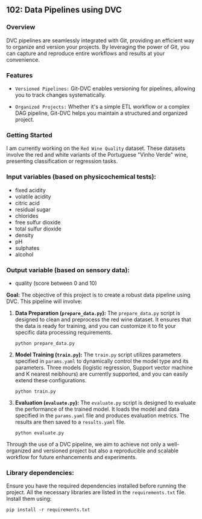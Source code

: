 ## 102: Data Pipelines using DVC

### Overview
DVC pipelines are seamlessly integrated with Git, providing an efficient way to organize and version your projects. By leveraging the power of Git, you can capture and reproduce entire workflows and results at your convenience.

### Features
- `Versioned Pipelines:` Git-DVC enables versioning for pipelines, allowing you to track changes systematically.

- `Organized Projects:` Whether it's a simple ETL workflow or a complex DAG pipeline, Git-DVC helps you maintain a structured and organized project.

### Getting Started
I am currently working on the `Red Wine Quality` dataset. These datasets involve the red and white variants of the Portuguese "Vinho Verde" wine, presenting classification or regression tasks.

### Input variables (based on physicochemical tests):
- fixed acidity
- volatile acidity
- citric acid
- residual sugar
- chlorides
- free sulfur dioxide
- total sulfur dioxide
- density
- pH
- sulphates
- alcohol

### Output variable (based on sensory data):
- quality (score between 0 and 10)

**Goal:** The objective of this project is to create a robust data pipeline using DVC. This pipeline will involve:

1. **Data Preparation (`prepare_data.py`):** The `prepare_data.py` script is designed to clean and preprocess the red wine dataset. It ensures that the data is ready for training, and you can customize it to fit your specific data processing requirements.
    ```
    python prepare_data.py
    ```

2. **Model Training (`train.py`):** The `train.py` script utilizes parameters specified in `params.yaml` to dynamically control the model type and its parameters. Three models (logistic regression, Support vector machine and K nearest neibhours) are currently supported, and you can easily extend these configurations.
    ```
    python train.py
    ```

3. **Evaluation (`evaluate.py`):**
The `evaluate.py` script is designed to evaluate the performance of the trained model. It loads the model and data specified in the `params.yaml` file and produces evaluation metrics. The results are then saved to a `results.yaml` file.
    ```
    python evaluate.py
    ```

Through the use of a DVC pipeline, we aim to achieve not only a well-organized and versioned project but also a reproducible and scalable workflow for future enhancements and experiments.

### Library dependencies:
Ensure you have the required dependencies installed before running the project. All the necessary libraries are listed in the `requirements.txt` file. Install them using:

```
pip install -r requirements.txt
```
